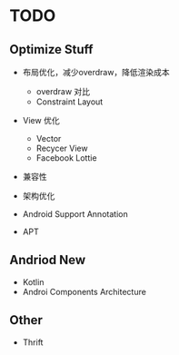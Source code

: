 # TODO

## Optimize Stuff
- 布局优化，减少overdraw，降低渲染成本
  - overdraw 对比
  - Constraint Layout
- View 优化
  - Vector
  - Recycer View
  - Facebook Lottie
- 兼容性
    
- 架构优化
 - Android Support Annotation
 - APT


## Andriod New
- Kotlin
- Androi Components Architecture

## Other
- Thrift
